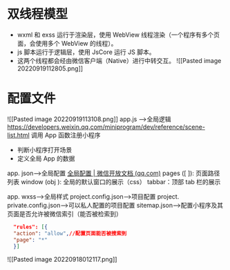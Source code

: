 # 双线程模型
- wxml 和 exss 运行于渲染层，使用 WebView 线程渲染（一个程序有多个页面，会使用多个 WebView 的线程）。
- js 脚本运行于逻辑层，使用 JsCore 运行 JS 脚本。
- 这两个线程都会经由微信客户端（Native）进行中转交互。
![[Pasted image 20220919112805.png]]

# 配置文件

![[Pasted image 20220919113108.png]]
app.js -->全局逻辑
https://developers.weixin.qq.com/miniprogram/dev/reference/scene-list.html
调用 App 函数注册小程序
- 判断小程序打开场景
- 定义全局 App 的数据



app. json-->全局配置
[全局配置 | 微信开放文档 (qq.com)](https://developers.weixin.qq.com/miniprogram/dev/reference/configuration/app.html)
pages ([ ]):  页面路径列表
window (obj ): 全局的默认窗口的展示（css）
tabbar：顶部 tab 栏的展示


app. wxss-->全局样式
project.config.json-->项目配置
project. private.config.json-->可以私人配置的项目配置
sitemap.json-->配置小程序及其页面是否允许被微信索引（能否被检索到）

```json
  "rules": [{
  "action": "allow",//配置页面能否被搜索到
  "page": "*"
  }]
```
![[Pasted image 20220918012117.png]]


